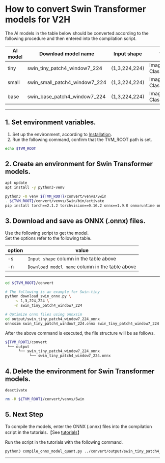 # How to convert Swin Transformer models for V2H
<!-- Below is a list of AI models supported by this manual. -->
The AI models in the table below should be converted according to the following procedure and then entered into the compilation script.

| AI model                                                                                                                                     | Download model name             |Input shape    | Task              |
|----------------------------------------------------------------------------------------------------------------------------------------------|---------------------------------|---------------|-------------------|
| tiny                                                      |swin_tiny_patch4_window7_224 |(1,3,224,224)  | Image Classification    |
| small                                                           |swin_small_patch4_window7_224 |(1,3,224,224)  | Image Classification    |
| base                                                          |swin_base_patch4_window7_224 |(1,3,224,224)  | Image Classification    |
---

## 1. Set environment variables.

1. Set up the environment, according to [Installation](../../../setup/SetupV2H.md).  
2. Run the following command, confirm that the TVM_ROOT path is set.

```sh
echo $TVM_ROOT
```

## 2. Create an environment for Swin Transformer models.

```sh
apt update
apt install -y python3-venv

python3 -m venv ${TVM_ROOT}/convert/venvs/Swin
. ${TVM_ROOT}/convert/venvs/Swin/bin/activate
pip install torch==2.1.2 torchvision==0.16.2 onnx==1.9.0 onnxruntime onnxsim numpy==1.23.5 matplotlib==3.2.2 pandas==1.3.3 protobuf==3.20.* timm==1.0.9
```

## 3. Download and save as ONNX (.onnx) files.

Use the following script to get the model. \
Set the options refer to the following table.

|option |value                                           |
|-------|------------------------------------------------|
|-s     |`Input shape` column in the table above         |
|-n     |`Download model name` column in the table above |
---

```sh
cd ${TVM_ROOT}/convert

# The following is an example for Swin-tiny
python download_swin_onnx.py \
    -s 1,3,224,224 \
    -n swin_tiny_patch4_window7_224

# Optimize onnx files using onnxsim
cd output/swin_tiny_patch4_window7_224_onnx
onnxsim swin_tiny_patch4_window7_224.onnx swin_tiny_patch4_window7_224.onnx

```

After the above command is executed, the file structure will be as follows.

```sh
${TVM_ROOT}/convert
 └── output
      └── swin_tiny_patch4_window7_224_onnx
           └── swin_tiny_patch4_window7_224.onnx
```

## 4. Delete the environment for Swin Transformer models.

```sh
deactivate

rm -R ${TVM_ROOT}/convert/venvs/Swin
```

## 5. Next Step

To compile the models, enter the ONNX (.onnx) files into the compilation script in the tutorials.【See [tutorials](../../../tutorials/)】

Run the script in the tutorials with the following command.

```sh
python3 compile_onnx_model_quant.py ../convert/output/swin_tiny_patch4_window7_224_onnx/swin_tiny_patch4_window7_224.onnx -o swin_tiny_onnx -t $SDK -d $TRANSLATOR -c $QUANTIZER --images $TRANSLATOR/../GettingStarted/tutorials/calibrate_sample/ -v 100 
```

----